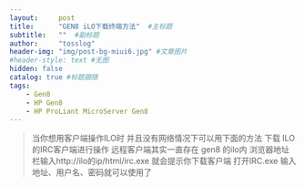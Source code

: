 ```yaml
---
layout:     post 
title:      "GEN8 iLO下载终端方法"  #主标题
subtitle:   ""  #副标题
author:     "tosslog" 
header-img: "img/post-bg-miui6.jpg" #文章图片
#header-style: text #无图
hidden: false
catalog: true #标题跟随
tags: 
    - Gen8
    - HP Gen8
    - HP ProLiant MicroServer Gen8
---
```


> 当你想用客户端操作ILO时 并且没有网络情况下可以用下面的方法 下载 ILO 的IRC客户端进行操作
远程客户端其实一直存在 gen8 的ilo内
浏览器地址栏输入http://ilo的ip/html/irc.exe
就会提示你下载客户端
打开IRC.exe 输入地址、用户名、密码就可以使用了



